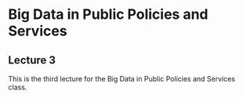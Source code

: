 # Big Data in Public Policies and Services
## Lecture 3

This is the third lecture for the Big Data in Public Policies and Services class.